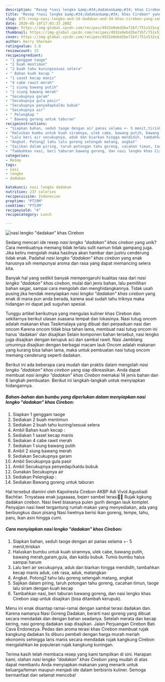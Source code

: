 ```yaml
---
description: "Resep *nasi lengko &amp;#34;dadakan&amp;#34; khas Cirebon* yang Sempurna"
title: "Resep *nasi lengko &amp;#34;dadakan&amp;#34; khas Cirebon* yang Sempurna"
slug: 675-resep-nasi-lengko-and-34-dadakan-and-34-khas-cirebon-yang-sempurna
date: 2020-05-10T17:03:37.208Z
image: https://img-global.cpcdn.com/recipes/4932e0ebd2be71bf/751x532cq70/nasi-lengko-dadakan-khas-cirebon-foto-resep-utama.jpg
thumbnail: https://img-global.cpcdn.com/recipes/4932e0ebd2be71bf/751x532cq70/nasi-lengko-dadakan-khas-cirebon-foto-resep-utama.jpg
cover: https://img-global.cpcdn.com/recipes/4932e0ebd2be71bf/751x532cq70/nasi-lengko-dadakan-khas-cirebon-foto-resep-utama.jpg
author: Harry Sherman
ratingvalue: 3.8
reviewcount: 15
recipeingredient:
- "1 genggam taoge"
- "2 buah mentimun"
- "2 buah tahu kuningsesuai selera"
- " Bahan kuah kecap "
- "1 saset kecap manis"
- "4 cabe rawit merah"
- "1 siung bawang putih"
- "2 siung bawang merah"
- "Secukupnya garam"
- "Secukupnya gula pasir"
- "Secukupnya penyedapkaldu bubuk"
- "Secukupnya air"
- " Pelengkap "
- " Bawang goreng untuk taburan"
recipeinstructions:
- "Siapkan bahan, seduh taoge dengan air panas selama +- 5 menit,tiriskan"
- "Haluskan bumbu untuk kuah siramnya, ulek cabe, bawang putih, bawang merah,garam,gula, dan kaldu bubuk. Tumis bumbu halus sampai harum"
- "Lalu beri air secukupnya, aduk dan biarkan hingga mendidih, tambahkan kecap manis aduk, cek rasa, aduk, matangkan"
- "Angkat. Potong2 tahu lalu goreng setengah matang, angkat"
- "Sajikan dalam piring, taruh potongan tahu goreng, cacahan timun, taoge lalu siram dengan kuah kecap"
- "Tambahkan nasi, beri taburan bawang goreng, dan nasi lengko khas Cirebon siap untuk disajikan (bisa ditambah kerupuk)."
categories:
- Resep
tags:
- nasi
- lengko
- dadakan

katakunci: nasi lengko dadakan 
nutrition: 237 calories
recipecuisine: Indonesian
preptime: "PT29M"
cooktime: "PT53M"
recipeyield: "4"
recipecategory: Lunch

---
```



![*nasi lengko &#34;dadakan&#34; khas Cirebon*](https://img-global.cpcdn.com/recipes/4932e0ebd2be71bf/751x532cq70/nasi-lengko-dadakan-khas-cirebon-foto-resep-utama.jpg)

Sedang mencari ide resep *nasi lengko &#34;dadakan&#34; khas cirebon* yang unik? Cara membuatnya memang tidak terlalu sulit namun tidak gampang juga. Jika keliru mengolah maka hasilnya akan hambar dan justru cenderung tidak enak. Padahal *nasi lengko &#34;dadakan&#34; khas cirebon* yang enak harusnya sih mempunyai aroma dan rasa yang dapat memancing selera kita.

Banyak hal yang sedikit banyak mempengaruhi kualitas rasa dari *nasi lengko &#34;dadakan&#34; khas cirebon*, mulai dari jenis bahan, lalu pemilihan bahan segar, sampai cara mengolah dan menghidangkannya. Tidak usah pusing jika hendak menyiapkan *nasi lengko &#34;dadakan&#34; khas cirebon* yang enak di mana pun anda berada, karena asal sudah tahu triknya maka hidangan ini dapat jadi suguhan spesial.

Tunggu artikel berikutnya yang mengulas kuliner khas Cirebon dan sekitarnya berikut ulasan suasana tempat dan lokasinya. Nasi tutug oncom adalah makanan khas Tasikmalaya yang dibuat dari perpaduan nasi dan oncom Karena oncom tidak bisa tahan lama, membuat nasi tutug oncom ini harus &#39;dadakan&#39; dan disajikan Selain komponen bahan tersebut, nasi lengko juga disajikan dengan kerupuk aci dan sambal rawit. Nasi Jamblang umumnya disajikan dengan berbagai macam lauk Oncom adalah makanan yang kurang bisa tahan lama, maka untuk pembuatan nasi tutug oncom memang cenderung seperti dadakan.


Berikut ini ada beberapa cara mudah dan praktis dalam mengolah *nasi lengko &#34;dadakan&#34; khas cirebon* yang siap dikreasikan. Anda dapat membuat *nasi lengko &#34;dadakan&#34; khas Cirebon* memakai 14 jenis bahan dan 6 langkah pembuatan. Berikut ini langkah-langkah untuk menyiapkan hidangannya.

<!--inarticleads1-->

##### Bahan-bahan dan bumbu yang diperlukan dalam menyiapkan *nasi lengko &#34;dadakan&#34; khas Cirebon*:

1. Siapkan 1 genggam taoge
1. Sediakan 2 buah mentimun
1. Sediakan 2 buah tahu kuning/sesuai selera
1. Ambil  Bahan kuah kecap :
1. Sediakan 1 saset kecap manis
1. Sediakan 4 cabe rawit merah
1. Sediakan 1 siung bawang putih
1. Ambil 2 siung bawang merah
1. Sediakan Secukupnya garam
1. Ambil Secukupnya gula pasir
1. Ambil Secukupnya penyedap/kaldu bubuk
1. Gunakan Secukupnya air
1. Sediakan  Pelengkap :
1. Sediakan  Bawang goreng untuk taburan


Hal tersebut diamini oleh Kapolresta Cirebon AKBP Adi Vivid Agustiadi Bachtiar. Trnyataaa enak jugaaaaa, bejerr sambel terasi🤤🤤 Rujak kgkung dadakan cirebon. Nasi liwet biasanya pulen gurih dengan lauk komplet. Penyajian nasi liwet tergantung rumah makan yang menyediakan, ada yang berbungkus daun pisang Nasi liwetnya berisi ikan goreng, tempe, tahu, paru, ikan asin hingga cumi. 

<!--inarticleads2-->

##### Cara menyiapkan *nasi lengko &#34;dadakan&#34; khas Cirebon*:

1. Siapkan bahan, seduh taoge dengan air panas selama +- 5 menit,tiriskan
1. Haluskan bumbu untuk kuah siramnya, ulek cabe, bawang putih, bawang merah,garam,gula, dan kaldu bubuk. Tumis bumbu halus sampai harum
1. Lalu beri air secukupnya, aduk dan biarkan hingga mendidih, tambahkan kecap manis aduk, cek rasa, aduk, matangkan
1. Angkat. Potong2 tahu lalu goreng setengah matang, angkat
1. Sajikan dalam piring, taruh potongan tahu goreng, cacahan timun, taoge lalu siram dengan kuah kecap
1. Tambahkan nasi, beri taburan bawang goreng, dan nasi lengko khas Cirebon siap untuk disajikan (bisa ditambah kerupuk).


Menu ini enak disantap ramai-ramai dengan sambal terasi dadakan dan. Karena namanya Nasi Goreng Dadakan, berarti nasi goreng yang dibuat secara mendadak dan dengan bahan seadanya. Setelah merata dan kecap kering, nasi goreng dadakan siap disajikan. Jalan Perjuangan Cirebon Batı Cava Endonezya. Pedas dan aroma terasi khas Cirebon membuat rujak kangkung dadakan Iis diburu pembeli dengan harga murah meriah ekonomis sehingga laris manis secara mendadak rujak kangkung Cirebon mengalahkan ke populeran rujak kangkung kuningan. 

Terima kasih telah membaca resep yang kami tampilkan di sini. Harapan kami, olahan *nasi lengko &#34;dadakan&#34; khas Cirebon* yang mudah di atas dapat membantu Anda menyiapkan makanan yang menarik untuk keluarga/teman maupun menjadi ide dalam berbisnis kuliner. Semoga bermanfaat dan selamat mencoba!
